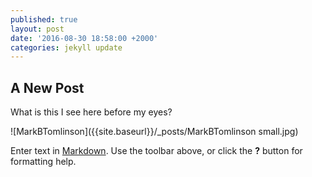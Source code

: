 ```yaml
---
published: true
layout: post
date: '2016-08-30 18:58:00 +2000'
categories: jekyll update
---
```

## A New Post

What is this I see here before my eyes?

![MarkBTomlinson]({{site.baseurl}}/_posts/MarkBTomlinson small.jpg)


Enter text in [Markdown](http://daringfireball.net/projects/markdown/). Use the toolbar above, or click the **?** button for formatting help.
